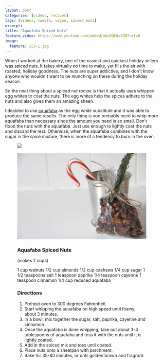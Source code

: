 ```yaml
---
layout: post
categories: [videos, recipes]
tags: [videos, sweets, vegan, spiced nuts]
excerpt: 
title: "Aquafaba Spiced Nuts"
feature_video: https://www.youtube.com/embed/aNuRQFdw7ZM?rel=0
image:
  feature: 253-1.jpg
---
```


When I worked at the bakery, one of the easiest and quickest holiday sellers was spiced nuts.  It takes virtually no time to make, yet fills the air with roasted, holiday goodness.  The nuts are super addictive, and I don't know anyone who wouldn't want to be munching on these during the holiday season.

So the neat thing about a spiced nut recipe is that it actually uses whipped egg whites to coat the nuts.  The egg whites help the spices adhere to the nuts and also gives them an amazing sheen.

I decided to use [aquafaba](http://eastmeetskitchen.com/videos/blog/what-is-aquafaba/) as the egg white substitute and it was able to produce the same results.  The only thing is you probably need to whip more aquafaba than necessary since the amount you need is so small.  Don't flood the nuts with the aquafaba.  Just use enough to lightly coat the nuts and discard the rest.  Otherwise, when the aquafaba combines with the sugar in the spice mixture, there is more of a tendency to burn in the oven.

<figure>
    <img src="/images/253-2.jpg">
</figure> 

<figure>
    <img src="/images/253-4.jpg">
</figure> 



<figure class="ingredients" markdown="1">

### Aquafaba Spiced Nuts

(makes 2 cups)

1 cup walnuts
1/2 cup almonds
1/2 cup cashews
1/4 cup sugar
1 1/2 teaspoons salt
1 teaspoon paprika
1/4 teaspoon cayenne
1 teaspoon cinnamon
1/4 cup reduced aquafaba

</figure>

<figure class="directions" markdown="1">

### Directions

1. Preheat oven to 300 degrees Fahrenheit.
2. Start whipping the aquafaba on high speed until foamy, about 3 minutes.
3. In a bowl, mix together the sugar, salt, paprika, cayenne and cinnamon.
4. Once the aquafaba is done whipping, take out about 3-4 tablespoons of aquafaba and toss it with the nuts until it is lightly coated.  
5. Add in the spiced mix and toss until coated.
6. Place nuts onto a sheetpan with parchment.
7. Bake for 35-40 minutes, or until golden brown and fragrant.
